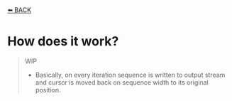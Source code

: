 [⬅️ BACK](../README.md)
# How does it work?

> WIP
> - Basically, on every iteration sequence is written to output stream and cursor is moved back on sequence width to its original position.
